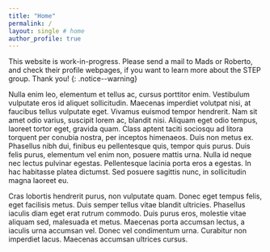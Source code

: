 ```yaml
---
title: "Home"
permalink: /
layout: single # home
author_profile: true
---
```


This website is work-in-progress. Please send a mail to Mads or Roberto, and check their profile webpages, if you want to learn more about the STEP group. Thank you!
{: .notice--warning}

 Nulla enim leo, elementum et tellus ac, cursus porttitor enim. Vestibulum vulputate eros id aliquet sollicitudin. Maecenas imperdiet volutpat nisi, at faucibus tellus vulputate eget. Vivamus euismod tempor hendrerit. Nam sit amet odio varius, suscipit lorem ac, blandit nisi. Aliquam eget odio tempus, laoreet tortor eget, gravida quam. Class aptent taciti sociosqu ad litora torquent per conubia nostra, per inceptos himenaeos. Duis non metus ex. Phasellus nibh dui, finibus eu pellentesque quis, tempor quis purus. Duis felis purus, elementum vel enim non, posuere mattis urna. Nulla id neque nec lectus pulvinar egestas. Pellentesque lacinia porta eros a egestas. In hac habitasse platea dictumst. Sed posuere sagittis nunc, in sollicitudin magna laoreet eu.

Cras lobortis hendrerit purus, non vulputate quam. Donec eget tempus felis, eget facilisis metus. Duis semper tellus vitae blandit ultricies. Phasellus iaculis diam eget erat rutrum commodo. Duis purus eros, molestie vitae aliquam sed, malesuada et metus. Maecenas porta accumsan lectus, a iaculis urna accumsan vel. Donec vel condimentum urna. Curabitur non imperdiet lacus. Maecenas accumsan ultrices cursus.

